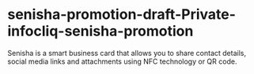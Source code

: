 # senisha-promotion-draft-Private-infocliq-senisha-promotion
Senisha is a smart business card that allows you to share contact details, social media links and attachments using NFC technology or QR code.
